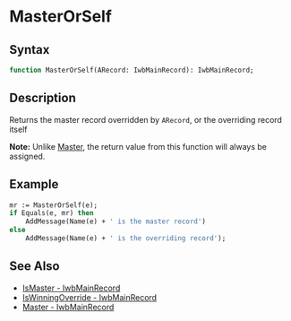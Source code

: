 # MasterOrSelf

## Syntax

```pascal
function MasterOrSelf(ARecord: IwbMainRecord): IwbMainRecord;
```

## Description

Returns the master record overridden by `ARecord`, or the overriding record itself

**Note:** Unlike [Master](IwbMainRecord_Master.md), the return value from this function will always be assigned.

## Example

```pascal
mr := MasterOrSelf(e);
if Equals(e, mr) then
	AddMessage(Name(e) + ' is the master record')
else
	AddMessage(Name(e) + ' is the overriding record');
```

## See Also

- [IsMaster - IwbMainRecord](IwbMainRecord_IsMaster.md)
- [IsWinningOverride - IwbMainRecord](IwbMainRecord_IsWinningOverride.md)
- [Master - IwbMainRecord](IwbMainRecord_Master.md)

